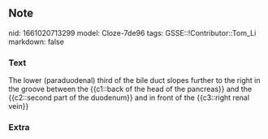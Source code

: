 ## Note
nid: 1661020713299
model: Cloze-7de96
tags: GSSE::!Contributor::Tom_Li
markdown: false

### Text
<div>
  The lower (paraduodenal) third of the bile duct slopes further to
  the right in the groove between the {{c1::back of the head of the
  pancreas}} and the {{c2::second part of the duodenum}} and in
  front of the {{c3::right renal vein}}
</div>

### Extra

